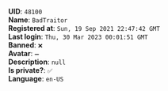 **UID**: `48100`  
**Name**: `BadTraitor`  
**Registered at**: `Sun, 19 Sep 2021 22:47:42 GMT`  
**Last login**: `Thu, 30 Mar 2023 00:01:51 GMT`  
**Banned**: `❌`  
**Avatar**: `➖`  
**Description**: ```null```  
**Is private?**: `✅`  
**Language**: `en-US`